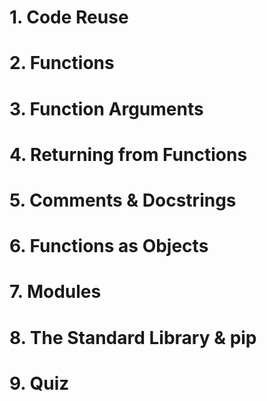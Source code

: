 # 1. Code Reuse

# 2. Functions

# 3. Function Arguments

# 4. Returning from Functions

# 5. Comments & Docstrings

# 6. Functions as Objects

# 7. Modules

# 8. The Standard Library & pip

# 9. Quiz